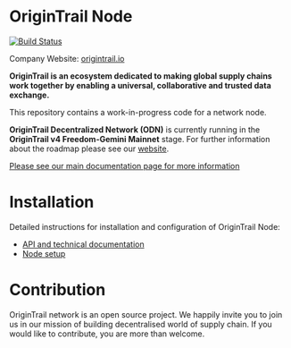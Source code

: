 OriginTrail Node
================

[![Build Status](https://travis-ci.org/OriginTrail/ot-node.svg?branch=master)](https://travis-ci.org/OriginTrail/ot-node)

Company Website: [origintrail.io](https://origintrail.io)

__OriginTrail is an ecosystem dedicated to making global supply chains work together by enabling a universal, collaborative and trusted data exchange.__
 
This repository contains a work-in-progress code for a network node.

__OriginTrail Decentralized Network (ODN)__ is currently running in the __OriginTrail v4 Freedom-Gemini Mainnet__ stage. For further information about the roadmap please see our [website](https://tech.origintrail.io/roadmap).

[Please see our main documentation page for more information](http://docs.origintrail.io)

Installation
=============

Detailed instructions for installation and configuration of OriginTrail Node:
 
 * [API and technical documentation](http://docs.origintrail.io)
 * [Node setup](http://tech.origintrail.io/node-setup) 
 
Contribution
============

OriginTrail network is an open source project. We happily invite you to join us in our mission of building decentralised world of supply chain. If you would like to contribute, you are more than welcome. 
